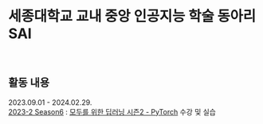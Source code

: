 # 세종대학교 교내 중앙 인공지능 학술 동아리 SAI
<br>

## 활동 내용
2023.09.01 - 2024.02.29.
<br>
[2023-2 Season6](https://github.com/eunkk01/SAI_STUDY/tree/main/SAI_2023-2) : [모두를 위한 딥러닝 시즌2 - PyTorch](https://www.youtube.com/playlist?list=PLQ28Nx3M4JrhkqBVIXg-i5_CVVoS1UzAv) 수강 및 실습
